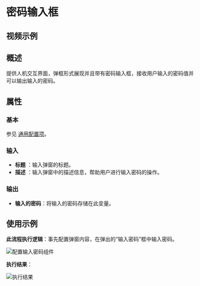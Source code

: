 # 密码输入框

## 视频示例

## 概述

提供人机交互界面，弹框形式展现并且带有密码输入框，接收用户输入的密码值并可以输出输入的密码。

## 属性

### 基本

参见 [通用配置项](../Appendix/CommonConfigurationItems.md)。

### 输入

- **标题** ：输入弹窗的标题。
- **描述** ：输入弹窗中的描述信息，帮助用户进行输入密码的操作。

### 输出

- **输入的密码**：将输入的密码存储在此变量。

## 使用示例

**此流程执行逻辑**：事先配置弹窗内容，在弹出的“输入密码”框中输入密码。

![配置输入密码组件](https://docimages.blob.core.chinacloudapi.cn/images/Activities/inputPassword-2.png)

**执行结果**：

![执行结果](https://docimages.blob.core.chinacloudapi.cn/images/Activities/inputPassword-4.png)
